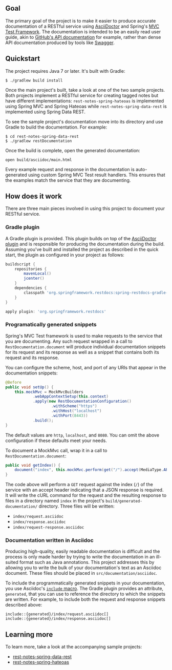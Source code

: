## Goal

The primary goal of the project is to make it easier to produce accurate documentation
of a RESTful service using [AsciiDoctor][1] and Spring's [MVC Test Framework][2]. The
documentation is intended to be an easily read user guide, akin to [GitHub's API
documentation][3] for example, rather than dense API documentation produced by tools
like [Swagger][4].

## Quickstart

The project requires Java 7 or later. It's built with Gradle:

```
$ ./gradlew build install
```

Once the main project's built, take a look at one of the two sample projects. Both
projects implement a RESTful service for creating tagged notes but have different
implementations: `rest-notes-spring-hateoas` is implemented using Spring MVC and Spring
Hateoas while `rest-notes-spring-data-rest` is implemented using Spring Data REST.

To see the sample project's documentation move into its directory and use Gradle to
build the documentation. For example:

```
$ cd rest-notes-spring-data-rest
$ ./gradlew restDocumentation
```

Once the build is complete, open the generated documentation:

```
open build/asciidoc/main.html
```

Every example request and response in the documentation is auto-generated using custom
Spring MVC Test result handlers. This ensures that the examples match the service that
they are documenting.

## How does it work

There are three main pieces involved in using this project to document your RESTful
service.

### Gradle plugin

A Gradle plugin is provided. This plugin builds on top of the [AsciiDoctor plugin][5]
and is responsible for producing the documentation during the build. Assuming you've
built and installed the project as described in the quick start, the plugin as
configured in your project as follows:

```groovy
buildscript {
	repositories {
		mavenLocal()
		jcenter()
	}
	dependencies {
		classpath 'org.springframework.restdocs:spring-restdocs-gradle-plugin:0.1.0.BUILD-SNAPSHOT'
	}
}

apply plugin: 'org.springframework.restdocs'
```

### Programatically generated snippets

Spring's MVC Test framework is used to make requests to the service that you are
documenting. Any such request wrapped in a call to `RestDocumentation.document` will
produce individual documentation snippets for its request and its response as well as
a snippet that contains both its request and its response.

You can configure the scheme, host, and port of any URIs that appear in the
documentation snippets:

```java
@Before
public void setUp() {
	this.mockMvc = MockMvcBuilders
			.webAppContextSetup(this.context)
			.apply(new RestDocumentationConfiguration()
					.withScheme("https")
					.withHost("localhost")
					.withPort(8443))
			.build();
}
```

The default values are `http`, `localhost`, and `8080`. You can omit the above
configuration if these defaults meet your needs.

To document a MockMvc call, wrap it in a call to `RestDocumentation.document`:

```java
public void getIndex() {
	document("index", this.mockMvc.perform(get("/").accept(MediaType.APPLICATION_JSON)));
}
```

The code above will perform a `GET` request against the index (`/`) of the service with
an accept header indicating that a JSON response is required. It will write the cURL
command for the request and the resulting response to files in a directory named
`index` in the project's `build/generated-documentation/` directory. Three files will
be written:

 - `index/request.asciidoc`
 - `index/response.asciidoc`
 - `index/request-response.asciidoc`

### Documentation written in Asciidoc

Producing high-quality, easily readable documentation is difficult and the process is
only made harder by trying to write the documentation in an ill-suited format such as
Java annotations. This project addresses this by allowing you to write the bulk of
your documentation's text as an Asciidoc document. These files should be placed in
`src/documentation/asciidoc`.

To include the programmatically generated snippets in your documentation, you use
Asciidoc's [`include` macro][6]. The Gradle plugin provides an attribute, `generated`,
that you can use to reference the directory to which the snippets are written. For
example, to include both the request and response snippets described above:

```
include::{generated}/index/request.asciidoc[]
include::{generated}/index/response.asciidoc[]
```

## Learning more

To learn more, take a look at the accompanying sample projects:

 - [rest-notes-spring-data-rest][7]
 - [rest-notes-spring-hateoas][8]


[1]: http://asciidoctor.org
[2]: http://docs.spring.io/spring-framework/docs/4.1.1.RELEASE/spring-framework-reference/html/testing.html#spring-mvc-test-framework
[3]: https://developer.github.com/v3/
[4]: http://swagger.io
[5]: http://plugins.gradle.org/plugin/org.asciidoctor.gradle.asciidoctor
[6]: http://www.methods.co.nz/asciidoc/userguide.html#_system_macros
[7]: rest-notes-spring-data-rest
[8]: rest-notes-spring-hateoas